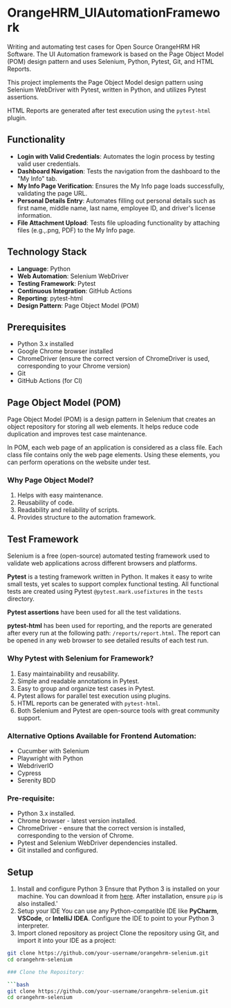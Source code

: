 # OrangeHRM_UIAutomationFramework

Writing and automating test cases for Open Source OrangeHRM HR Software. The UI Automation framework is based on the Page Object Model (POM) design pattern and uses Selenium, Python, Pytest, Git, and HTML Reports.

This project implements the Page Object Model design pattern using Selenium WebDriver with Pytest, written in Python, and utilizes Pytest assertions.

HTML Reports are generated after test execution using the `pytest-html` plugin.

## Functionality
- **Login with Valid Credentials**: Automates the login process by testing valid user credentials.
- **Dashboard Navigation**: Tests the navigation from the dashboard to the "My Info" tab.
- **My Info Page Verification**: Ensures the My Info page loads successfully, validating the page URL.
- **Personal Details Entry**: Automates filling out personal details such as first name, middle name, last name, employee ID, and driver's license information.
- **File Attachment Upload**: Tests file uploading functionality by attaching files (e.g.,.png, PDF) to the My Info page.

## Technology Stack
- **Language**: Python
- **Web Automation**: Selenium WebDriver
- **Testing Framework**: Pytest
- **Continuous Integration**: GitHub Actions
- **Reporting**: pytest-html
- **Design Pattern**: Page Object Model (POM)

## Prerequisites
- Python 3.x installed
- Google Chrome browser installed
- ChromeDriver (ensure the correct version of ChromeDriver is used, corresponding to your Chrome version)
- Git
- GitHub Actions (for CI)

## Page Object Model (POM)

Page Object Model (POM) is a design pattern in Selenium that creates an object repository for storing all web elements. It helps reduce code duplication and improves test case maintenance.

In POM, each web page of an application is considered as a class file. Each class file contains only the web page elements. Using these elements, you can perform operations on the website under test.

### Why Page Object Model?

1. Helps with easy maintenance.
2. Reusability of code.
3. Readability and reliability of scripts.
4. Provides structure to the automation framework.

## Test Framework

Selenium is a free (open-source) automated testing framework used to validate web applications across different browsers and platforms. 

**Pytest** is a testing framework written in Python. It makes it easy to write small tests, yet scales to support complex functional testing. All functional tests are created using Pytest `@pytest.mark.usefixtures` in the `tests` directory.

**Pytest assertions** have been used for all the test validations.

**pytest-html** has been used for reporting, and the reports are generated after every run at the following path: `/reports/report.html`. The report can be opened in any web browser to see detailed results of each test run.

### Why Pytest with Selenium for Framework?

1. Easy maintainability and reusability.
2. Simple and readable annotations in Pytest.
3. Easy to group and organize test cases in Pytest.
4. Pytest allows for parallel test execution using plugins.
5. HTML reports can be generated with `pytest-html`.
6. Both Selenium and Pytest are open-source tools with great community support.

### Alternative Options Available for Frontend Automation:

- Cucumber with Selenium
- Playwright with Python
- WebdriverIO
- Cypress
- Serenity BDD

### Pre-requisite:

- Python 3.x installed.
- Chrome browser - latest version installed.
- ChromeDriver - ensure that the correct version is installed, corresponding to the version of Chrome.
- Pytest and Selenium WebDriver dependencies installed.
- Git installed and configured.
## Setup
1. Install and configure Python 3
Ensure that Python 3 is installed on your machine. You can download it from [here](https://www.python.org/downloads/). After installation, ensure `pip` is also installed.'
2. Setup your IDE
You can use any Python-compatible IDE like **PyCharm**, **VSCode**, or **IntelliJ IDEA**. Configure the IDE to point to your Python 3 interpreter.
3. Import cloned repository as project
Clone the repository using Git, and import it into your IDE as a project:

```bash
git clone https://github.com/your-username/orangehrm-selenium.git
cd orangehrm-selenium

### Clone the Repository:

```bash
git clone https://github.com/your-username/orangehrm-selenium.git
cd orangehrm-selenium
